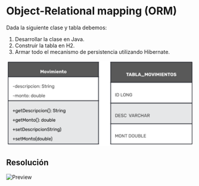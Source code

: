 
# Object-Relational mapping (ORM)

Dada la siguiente clase y tabla debemos:
1. Desarrollar la clase en Java.
2. Construir la tabla en H2.
3. Armar todo el mecanismo de persistencia utilizando Hibernate.


![Preview](https://github.com/soymilidev/JAVA-II/blob/main/C31-ORM/C31-Clase/Tabla.png)

## Resolución
![Preview](https://github.com/soymilidev/JAVA-II/blob/main/C31-ORM/C31-Clase/preview.png)